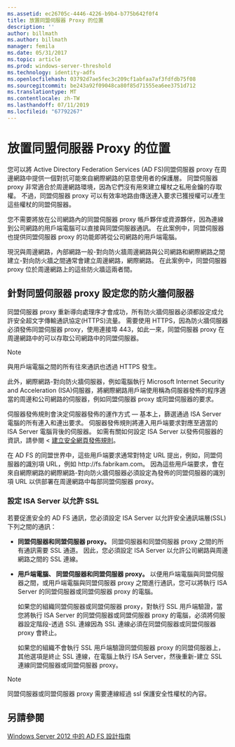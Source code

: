 ```yaml
---
ms.assetid: ec26705c-4446-4226-b9b4-b775b642f0f4
title: 放置同盟伺服器 Proxy 的位置
description: ''
author: billmath
ms.author: billmath
manager: femila
ms.date: 05/31/2017
ms.topic: article
ms.prod: windows-server-threshold
ms.technology: identity-adfs
ms.openlocfilehash: 03792d7ae5fec3c209cf1abfaa7af3fdfdb75f08
ms.sourcegitcommit: be243a92f09048ca80f85d71555ea6ee3751d712
ms.translationtype: MT
ms.contentlocale: zh-TW
ms.lasthandoff: 07/11/2019
ms.locfileid: "67792267"
---
```

# <a name="where-to-place-a-federation-server-proxy"></a>放置同盟伺服器 Proxy 的位置

您可以將 Active Directory Federation Services \(AD FS\)同盟伺服器 proxy 在周邊網路中提供一個對抗可能來自網際網路的惡意使用者的保護層。 同盟伺服器 proxy 非常適合於周邊網路環境，因為它們沒有用來建立權杖之私用金鑰的存取權。 不過，同盟伺服器 proxy 可以有效率地路由傳送連入要求已獲授權可以產生這些權杖的同盟伺服器。  
  
您不需要將放在公司網路內的同盟伺服器 proxy 帳戶夥伴或資源夥伴，因為連線到公司網路的用戶端電腦可以直接與同盟伺服器通訊。 在此案例中，同盟伺服器也提供同盟伺服器 proxy 的功能即將從公司網路的用戶端電腦。  
  
現況與周邊網路，內部網路一般\-對向防火牆周邊網路與公司網路和網際網路之間建立\-對向防火牆之間通常會建立周邊網路，網際網路。 在此案例中，同盟伺服器 proxy 位於周邊網路上的這些防火牆這兩者間。  
  
## <a name="configuring-your-firewall-servers-for-a-federation-server-proxy"></a>針對同盟伺服器 proxy 設定您的防火牆伺服器  
同盟伺服器 proxy 重新導向處理序才會成功，所有防火牆伺服器必須都設定成允許安全超文字傳輸通訊協定\(HTTPS\)流量。 需要使用 HTTPS，因為防火牆伺服器必須發佈同盟伺服器 proxy，使用連接埠 443，如此一來，同盟伺服器 proxy 在周邊網路中的可以存取公司網路中的同盟伺服器。  
  
> [!NOTE]  
> 與用戶端電腦之間的所有往來通訊也透過 HTTPS 發生。  
  
此外，網際網路\-對向防火牆伺服器，例如電腦執行 Microsoft Internet Security and Acceleration \(ISA\)伺服器，將網際網路用戶端使用稱為伺服器發佈的程序適當的周邊和公司網路的伺服器，例如同盟伺服器 proxy 或同盟伺服器的要求。  
  
伺服器發佈規則會決定伺服器發佈的運作方式 — 基本上，篩選通過 ISA Server 電腦的所有連入和連出要求。 伺服器發佈規則將連入用戶端要求對應至適當的 ISA Server 電腦背後的伺服器。 如需有關如何設定 ISA Server 以發佈伺服器的資訊，請參閱 <<c0> [ 建立安全網頁發佈規則](https://go.microsoft.com/fwlink/?LinkId=75182)。  
  
在 AD FS 的同盟世界中，這些用戶端要求通常對特定 URL 提出，例如，同盟伺服器的識別項 URL，例如 http:\//fs.fabrikam.com。 因為這些用戶端要求，會在來自網際網路的網際網路\-對向防火牆伺服器必須設定為發佈的同盟伺服器的識別項 URL 以供部署在周邊網路中每部同盟伺服器 proxy。  
  
### <a name="configuring-isa-server-to-allow-ssl"></a>設定 ISA Server 以允許 SSL  
若要促進安全的 AD FS 通訊，您必須設定 ISA Server 以允許安全通訊端層\(SSL\)下列之間的通訊：  
  
-   **同盟伺服器和同盟伺服器 proxy。** 同盟伺服器和同盟伺服器 proxy 之間的所有通訊需要 SSL 通道。 因此，您必須設定 ISA Server 以允許公司網路與周邊網路之間的 SSL 連線。  
  
-   **用戶端電腦、 同盟伺服器和同盟伺服器 proxy。** 以便用戶端電腦與同盟伺服器之間，或用戶端電腦與同盟伺服器 proxy 之間進行通訊，您可以將執行 ISA Server 的同盟伺服器或同盟伺服器 proxy 的電腦。  
  
    如果您的組織同盟伺服器或同盟伺服器 proxy，對執行 SSL 用戶端驗證，當您將執行 ISA Server 的同盟伺服器或同盟伺服器 proxy 的電腦，必須將伺服器設定階段\-透過 SSL 連線因為 SSL 連線必須在同盟伺服器或同盟伺服器 proxy 會終止。  
  
    如果您的組織不會執行 SSL 用戶端驗證同盟伺服器 proxy 的同盟伺服器上，其他選項是終止 SSL 連線，在電腦上執行 ISA Server，然後重新\-建立 SSL 連線同盟伺服器或同盟伺服器 proxy。  
  
> [!NOTE]  
> 同盟伺服器或同盟伺服器 proxy 需要連線經過 ssl 保護安全性權杖的內容。  
  
## <a name="see-also"></a>另請參閱
[Windows Server 2012 中的 AD FS 設計指南](AD-FS-Design-Guide-in-Windows-Server-2012.md)
